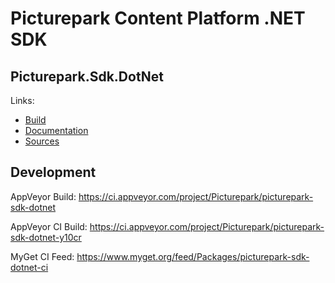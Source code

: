 # Picturepark Content Platform .NET SDK
## Picturepark.Sdk.DotNet

Links: 

- [Build](build/README.md)
- [Documentation](docs/README.md)
- [Sources](src/)

## Development

AppVeyor Build: https://ci.appveyor.com/project/Picturepark/picturepark-sdk-dotnet

AppVeyor CI Build: https://ci.appveyor.com/project/Picturepark/picturepark-sdk-dotnet-y10cr

MyGet CI Feed: https://www.myget.org/feed/Packages/picturepark-sdk-dotnet-ci

